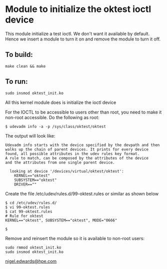 # Module to initialize the oktest ioctl device

This module initialize a test ioctl. We don't want it available by
default. Hence we insert a module to turn it on and remove the module
to turn it off.

## To build:

`make clean && make`

## To run:

`sudo insmod oktest_init.ko`

All this kernel module does is initialize the ioctl device

For the IOCTL to be accessible to users other than root, you need
to make it non-root accessible. Do the following as root:
```
$ udevadm info -a -p /sys/class/oktest/oktest
```
The output will look like:
```
Udevadm info starts with the device specified by the devpath and then
walks up the chain of parent devices. It prints for every device
found, all possible attributes in the udev rules key format.
A rule to match, can be composed by the attributes of the device
and the attributes from one single parent device.

  looking at device '/devices/virtual/oktest/oktest':
    KERNEL=="oktest"
    SUBSYSTEM=="oktest"
    DRIVER==""
```
Create the file /etc/udev/rules.d/99-oktest.rules or similar as shown below
```
$ cd /etc/udev/rules.d/
$ vi 99-oktest.rules
$ cat 99-oktest.rules
# Rule for oktest
KERNEL=="oktest", SUBSYSTEM=="oktest", MODE="0666"

$
```

Remove and reinsert the module so it is available to non-root users:
```
sudo rmmod oktest_init.ko
sudo insmod oktest_init.ko
```

nigel.edwards@hpe.com
